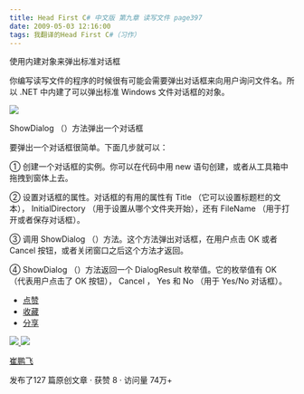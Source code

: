```yaml
---
title: Head First C# 中文版 第九章 读写文件 page397
date: 2009-05-03 12:16:00
tags: 我翻译的Head First C#（习作）
---
```

使用内建对象来弹出标准对话框

  

你编写读写文件的程序的时候很有可能会需要弹出对话框来向用户询问文件名。所以  .NET  中内建了可以弹出标准  Windows  文件对话框的对象。

  

![](https://p-blog.csdn.net/images/p_blog_csdn_net/cuipengfei1/EntryImages/20090503/2009-05-03_12-00-47.jpg)

ShowDialog  （）方法弹出一个对话框

  

要弹出一个对话框很简单。下面几步就可以：

  

①  创建一个对话框的实例。你可以在代码中用  new  语句创建，或者从工具箱中拖拽到窗体上去。

②  设置对话框的属性。对话框的有用的属性有  Title  （它可以设置标题栏的文本），  InitialDirectory
（用于设置从哪个文件夹开始），还有  FileName  （用于打开或者保存对话框）。

③  调用  ShowDialog  （）方法。这个方法弹出对话框，在用户点击  OK  或者  Cancel  按钮，或者关闭窗口之后这个方法才返回。

④  ShowDialog  （）方法返回一个  DialogResult  枚举值。它的枚举值有  OK  （代表用户点击了  OK  按钮），
Cancel  ，  Yes  和  No  （用于  Yes/No  对话框）。

  * [ 点赞  ](javascript:;)
  * [ 收藏  ](javascript:;)
  * [ 分享 ](javascript:;)

[ ![](https://profile.csdnimg.cn/5/2/5/3_cuipengfei1)
![](https://g.csdnimg.cn/static/user-reg-year/1x/11.png)
](https://blog.csdn.net/cuipengfei1)

[ 崔鹏飞 ](https://blog.csdn.net/cuipengfei1)

发布了127 篇原创文章  ·  获赞 8  ·  访问量 74万+

